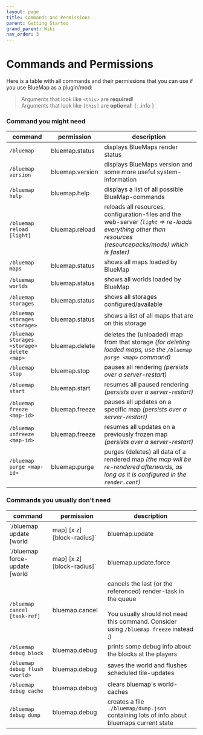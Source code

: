 ```yaml
---
layout: page
title: Commands and Permissions
parent: Getting Started
grand_parent: Wiki
nav_order: 3
---
```


# Commands and Permissions

Here is a table with all commands and their permissions that you can use if you use BlueMap as a plugin/mod:

> Arguments that look like `<this>` are **required**!<br>
> Arguments that look like `[this]` are **optional**!
{: .info }

### Command you might need

command | permission | description
--- | --- | ---
`/bluemap` | bluemap.status | displays BlueMaps render status
`/bluemap version` | bluemap.version | displays BlueMaps version and some more useful system-information
`/bluemap help` | bluemap.help | displays a list of all possible BlueMap-commands
`/bluemap reload [light]` | bluemap.reload | reloads all resources, configuration-files and the web-server *(`light` => re-loads everything other than resources (resourcepacks/mods) which is faster)*
`/bluemap maps` | bluemap.status | shows all maps loaded by BlueMap
`/bluemap worlds` | bluemap.status | shows all worlds loaded by BlueMap
`/bluemap storages` | bluemap.status | shows all storages configured/available
`/bluemap storages <storage>` | bluemap.status | shows a list of all maps that are on this storage
`/bluemap storages <storage> delete <map>` | bluemap.delete | deletes the (unloaded) map from that storage *(for deleting loaded maps, use the `/bluemap purge <map>` command)*
`/bluemap stop` | bluemap.stop | pauses all rendering *(persists over a server-restart)*
`/bluemap start` | bluemap.start | resumes all paused rendering *(persists over a server-restart)*
`/bluemap freeze <map-id>` | bluemap.freeze | pauses all updates on a specific map *(persists over a server-restart)*
`/bluemap unfreeze <map-id>` | bluemap.freeze | resumes all updates on a previously frozen map *(persists over a server-restart)*
`/bluemap purge <map-id>` | bluemap.purge | purges (deletes) all data of a rendered map *(the map will be re-rendered afterwards, as long as it is configured in the `render.conf`)*

### Commands you usually don't need

command | permission | description
--- | --- | ---
`/bluemap update [world|map] [x z] [block-radius]` | bluemap.update | updates the whole world or optionally a defined radius around the player *(only renders changed chunks)*<br><br>BlueMap detects and updates your map automatically, usually you should not need this command :)
`/bluemap force-update [world|map] [x z] [block-radius]` | bluemap.update.force | renders **(even if nothing has changed)** the whole world or optionally a defined radius around the player<br><br>BlueMap has a really reliable way of detecting changes in your world and only rendering those. You should only need this command for testing!
`/bluemap cancel [task-ref]` | bluemap.cancel | cancels the last (or the referenced) render-task in the queue<br><br>You usually should not need this command. Consider using `/bluemap freeze` instead :)
`/bluemap debug block` | bluemap.debug | prints some debug info about the blocks at the players
`/bluemap debug flush <world>` | bluemap.debug | saves the world and flushes scheduled tile-updates
`/bluemap debug cache` | bluemap.debug | clears bluemap's world-caches
`/bluemap debug dump` | bluemap.debug | creates a file `./bluemap/dump.json` containing lots of info about bluemaps current state
